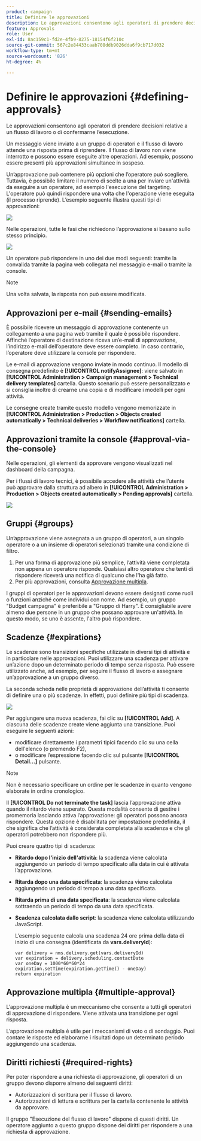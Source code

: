 ```yaml
---
product: campaign
title: Definire le approvazioni
description: Le approvazioni consentono agli operatori di prendere decisioni relative a un flusso di lavoro o di confermarne l’esecuzione
feature: Approvals
role: User
exl-id: 8ac159c1-fd2e-4fb9-8275-18154f6f210c
source-git-commit: 567c2e84433caab708ddb9026dda6f9cb717d032
workflow-type: tm+mt
source-wordcount: '826'
ht-degree: 4%

---
```


# Definire le approvazioni {#defining-approvals}



Le approvazioni consentono agli operatori di prendere decisioni relative a un flusso di lavoro o di confermarne l’esecuzione.

Un messaggio viene inviato a un gruppo di operatori e il flusso di lavoro attende una risposta prima di riprendere. Il flusso di lavoro non viene interrotto e possono essere eseguite altre operazioni. Ad esempio, possono essere presenti più approvazioni simultanee in sospeso.

Un’approvazione può contenere più opzioni che l’operatore può scegliere. Tuttavia, è possibile limitare il numero di scelte a una per inviare un&#39;attività da eseguire a un operatore, ad esempio l&#39;esecuzione del targeting. L&#39;operatore può quindi rispondere una volta che l&#39;operazione viene eseguita (il processo riprende). L’esempio seguente illustra questi tipi di approvazioni:

![](assets/validation-1.png)

Nelle operazioni, tutte le fasi che richiedono l’approvazione si basano sullo stesso principio.

![](assets/validation-1-in-op.png)

Un operatore può rispondere in uno dei due modi seguenti: tramite la convalida tramite la pagina web collegata nel messaggio e-mail o tramite la console.

>[!NOTE]
>
>Una volta salvata, la risposta non può essere modificata.

## Approvazioni per e-mail {#sending-emails}

È possibile ricevere un messaggio di approvazione contenente un collegamento a una pagina web tramite il quale è possibile rispondere. Affinché l’operatore di destinazione riceva un’e-mail di approvazione, l’indirizzo e-mail dell’operatore deve essere completo. In caso contrario, l’operatore deve utilizzare la console per rispondere.

Le e-mail di approvazione vengono inviate in modo continuo. Il modello di consegna predefinito è **[!UICONTROL notifyAssignee]**: viene salvato in **[!UICONTROL Administration > Campaign management > Technical delivery templates]** cartella. Questo scenario può essere personalizzato e si consiglia inoltre di crearne una copia e di modificare i modelli per ogni attività.

Le consegne create tramite questo modello vengono memorizzate in **[!UICONTROL Administration > Production > Objects created automatically > Technical deliveries > Workflow notifications]** cartella.

## Approvazioni tramite la console {#approval-via-the-console}

Nelle operazioni, gli elementi da approvare vengono visualizzati nel dashboard della campagna.

Per i flussi di lavoro tecnici, è possibile accedere alle attività che l’utente può approvare dalla struttura ad albero in **[!UICONTROL Administration > Production > Objects created automatically > Pending approvals]** cartella.

![](assets/validation-node.png)

## Gruppi {#groups}

Un’approvazione viene assegnata a un gruppo di operatori, a un singolo operatore o a un insieme di operatori selezionati tramite una condizione di filtro.

1. Per una forma di approvazione più semplice, l’attività viene completata non appena un operatore risponde. Qualsiasi altro operatore che tenti di rispondere riceverà una notifica di qualcuno che l&#39;ha già fatto.
1. Per più approvazioni, consulta [Approvazione multipla](#multiple-approval).

I gruppi di operatori per le approvazioni devono essere designati come ruoli o funzioni anziché come individui con nome. Ad esempio, un gruppo &quot;Budget campagna&quot; è preferibile a &quot;Gruppo di Harry&quot;. È consigliabile avere almeno due persone in un gruppo che possano approvare un&#39;attività. In questo modo, se uno è assente, l&#39;altro può rispondere.

## Scadenze {#expirations}

Le scadenze sono transizioni specifiche utilizzate in diversi tipi di attività e in particolare nelle approvazioni. Puoi utilizzare una scadenza per attivare un’azione dopo un determinato periodo di tempo senza risposta. Può essere utilizzato anche, ad esempio, per seguire il flusso di lavoro e assegnare un’approvazione a un gruppo diverso.

La seconda scheda nelle proprietà di approvazione dell’attività ti consente di definire una o più scadenze. In effetti, puoi definire più tipi di scadenza.

![](assets/expiration.png)

Per aggiungere una nuova scadenza, fai clic su **[!UICONTROL Add]**. A ciascuna delle scadenze create viene aggiunta una transizione. Puoi eseguire le seguenti azioni:

* modificare direttamente i parametri tipici facendo clic su una cella dell&#39;elenco (o premendo F2),
* o modificare l’espressione facendo clic sul pulsante **[!UICONTROL Detail...]** pulsante.

>[!NOTE]
>
>Non è necessario specificare un ordine per le scadenze in quanto vengono elaborate in ordine cronologico.

Il **[!UICONTROL Do not terminate the task]** lascia l’approvazione attiva quando il ritardo viene superato. Questa modalità consente di gestire i promemoria lasciando attiva l’approvazione: gli operatori possono ancora rispondere. Questa opzione è disabilitata per impostazione predefinita, il che significa che l’attività è considerata completata alla scadenza e che gli operatori potrebbero non rispondere più.

Puoi creare quattro tipi di scadenza:

* **Ritardo dopo l&#39;inizio dell&#39;attività**: la scadenza viene calcolata aggiungendo un periodo di tempo specificato alla data in cui è attivata l’approvazione.
* **Ritarda dopo una data specificata**: la scadenza viene calcolata aggiungendo un periodo di tempo a una data specificata.
* **Ritarda prima di una data specificata**: la scadenza viene calcolata sottraendo un periodo di tempo da una data specificata.
* **Scadenza calcolata dallo script**: la scadenza viene calcolata utilizzando JavaScript.

  L’esempio seguente calcola una scadenza 24 ore prima della data di inizio di una consegna (identificata da **vars.deliveryId**):

  ```
  var delivery = nms.delivery.get(vars.deliveryId)
  var expiration = delivery.scheduling.contactDate
  var oneDay = 1000*60*60*24
  expiration.setTime(expiration.getTime() - oneDay)
  return expiration
  ```

## Approvazione multipla {#multiple-approval}

L’approvazione multipla è un meccanismo che consente a tutti gli operatori di approvazione di rispondere. Viene attivata una transizione per ogni risposta.

L’approvazione multipla è utile per i meccanismi di voto o di sondaggio. Puoi contare le risposte ed elaborarne i risultati dopo un determinato periodo aggiungendo una scadenza.

## Diritti richiesti {#required-rights}

Per poter rispondere a una richiesta di approvazione, gli operatori di un gruppo devono disporre almeno dei seguenti diritti:

* Autorizzazioni di scrittura per il flusso di lavoro.
* Autorizzazioni di lettura e scrittura per la cartella contenente le attività da approvare.

Il gruppo &quot;Esecuzione del flusso di lavoro&quot; dispone di questi diritti. Un operatore aggiunto a questo gruppo dispone dei diritti per rispondere a una richiesta di approvazione.

